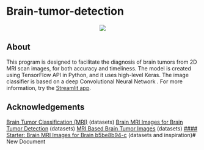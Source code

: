 # Brain-tumor-detection
<p align="center">
<img src="https://raw.githubusercontent.com/Oct4Pie/brain-tumor-detection/main/logo/brain.png">
</p>

## About
This program is designed to facilitate the diagnosis of brain tumors from 2D MRI scan images, for both accuracy and timeliness. The model is created using TensorFlow API in Python, and it uses high-level Keras. The image classifier is based on a deep Convolutional Neural Network . For more information, try the [Streamlit app](https://share.streamlit.io/oct4pie/brain-tumor-detection/main/app.py).
## Acknowledgements
[Brain Tumor Classification (MRI)](https://www.kaggle.com/sartajbhuvaji/brain-tumor-classification-mri) (datasets)
[Brain MRI Images for Brain Tumor Detection](https://www.kaggle.com/navoneel/brain-mri-images-for-brain-tumor-detection) (datasets)
[MRI Based Brain Tumor Images](https://www.kaggle.com/mhantor/mri-based-brain-tumor-images) (datasets)
[#### Starter: Brain MRI Images for Brain b5be8b94-c](https://www.kaggle.com/kerneler/starter-brain-mri-images-for-brain-b5be8b94-c) (datasets and inspiration)# New Document